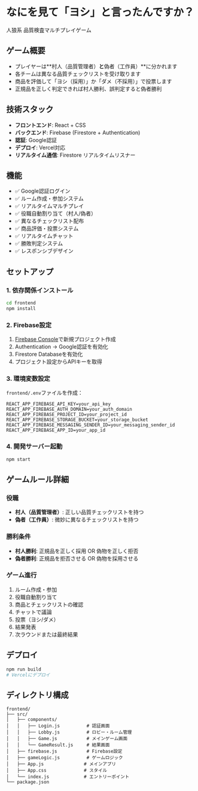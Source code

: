 # なにを見て「ヨシ」と言ったんですか？

人狼系 品質検査マルチプレイゲーム

## ゲーム概要
- プレイヤーは**村人（品質管理者）**と**偽者（工作員）**に分かれます
- 各チームは異なる品質チェックリストを受け取ります
- 商品を評価して「ヨシ（採用）」か「ダメ（不採用）」で投票します
- 正規品を正しく判定できれば村人勝利、誤判定すると偽者勝利

## 技術スタック
- **フロントエンド**: React + CSS
- **バックエンド**: Firebase (Firestore + Authentication)
- **認証**: Google認証
- **デプロイ**: Vercel対応
- **リアルタイム通信**: Firestore リアルタイムリスナー

## 機能
- ✅ Google認証ログイン
- ✅ ルーム作成・参加システム
- ✅ リアルタイムマルチプレイ
- ✅ 役職自動割り当て（村人/偽者）
- ✅ 異なるチェックリスト配布
- ✅ 商品評価・投票システム
- ✅ リアルタイムチャット
- ✅ 勝敗判定システム
- ✅ レスポンシブデザイン

## セットアップ

### 1. 依存関係インストール
```bash
cd frontend
npm install
```

### 2. Firebase設定
1. [Firebase Console](https://console.firebase.google.com/)で新規プロジェクト作成
2. Authentication -> Google認証を有効化
3. Firestore Databaseを有効化
4. プロジェクト設定からAPIキーを取得

### 3. 環境変数設定
`frontend/.env`ファイルを作成：
```
REACT_APP_FIREBASE_API_KEY=your_api_key
REACT_APP_FIREBASE_AUTH_DOMAIN=your_auth_domain
REACT_APP_FIREBASE_PROJECT_ID=your_project_id
REACT_APP_FIREBASE_STORAGE_BUCKET=your_storage_bucket
REACT_APP_FIREBASE_MESSAGING_SENDER_ID=your_messaging_sender_id
REACT_APP_FIREBASE_APP_ID=your_app_id
```

### 4. 開発サーバー起動
```bash
npm start
```

## ゲームルール詳細

### 役職
- **村人（品質管理者）**: 正しい品質チェックリストを持つ
- **偽者（工作員）**: 微妙に異なるチェックリストを持つ

### 勝利条件
- **村人勝利**: 正規品を正しく採用 OR 偽物を正しく拒否
- **偽者勝利**: 正規品を拒否させる OR 偽物を採用させる

### ゲーム進行
1. ルーム作成・参加
2. 役職自動割り当て
3. 商品とチェックリストの確認
4. チャットで議論
5. 投票（ヨシ/ダメ）
6. 結果発表
7. 次ラウンドまたは最終結果

## デプロイ
```bash
npm run build
# Vercelにデプロイ
```

## ディレクトリ構成
```
frontend/
├── src/
│   ├── components/
│   │   ├── Login.js          # 認証画面
│   │   ├── Lobby.js          # ロビー・ルーム管理
│   │   ├── Game.js           # メインゲーム画面
│   │   └── GameResult.js     # 結果画面
│   ├── firebase.js           # Firebase設定
│   ├── gameLogic.js          # ゲームロジック
│   ├── App.js               # メインアプリ
│   ├── App.css              # スタイル
│   └── index.js             # エントリーポイント
└── package.json
```
